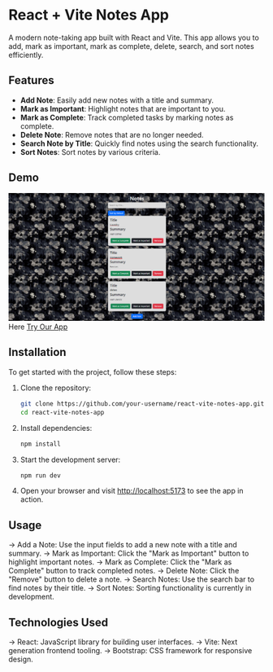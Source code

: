 # React + Vite Notes App

A modern note-taking app built with React and Vite. This app allows you to add, mark as important, mark as complete, delete, search, and sort notes efficiently.

## Features

- **Add Note**: Easily add new notes with a title and summary.
- **Mark as Important**: Highlight notes that are important to you.
- **Mark as Complete**: Track completed tasks by marking notes as complete.
- **Delete Note**: Remove notes that are no longer needed.
- **Search Note by Title**: Quickly find notes using the search functionality.
- **Sort Notes**: Sort notes by various criteria.

## Demo
![Notes App Screenshot](Images/Screenshot%202024-08-01%20033449.png)
Here [Try Our App](https://66aabb8823be032a6f46a7c6--react-notes-yuvraj-jais-9257.netlify.app/)
## Installation

To get started with the project, follow these steps:

1. Clone the repository:
   ```bash
   git clone https://github.com/your-username/react-vite-notes-app.git
   cd react-vite-notes-app
2. Install dependencies:
   ```bash
   npm install
3. Start the development server:
   ```bash
   npm run dev
4. Open your browser and visit [http://localhost:5173](http://localhost:5173) to see the app in action.

## Usage
-> Add a Note: Use the input fields to add a new note with a title and summary.
-> Mark as Important: Click the "Mark as Important" button to highlight important 
   notes.
-> Mark as Complete: Click the "Mark as Complete" button to track completed notes.
-> Delete Note: Click the "Remove" button to delete a note.
-> Search Notes: Use the search bar to find notes by their title.
-> Sort Notes: Sorting functionality is currently in development.

## Technologies Used
-> React: JavaScript library for building user interfaces.
-> Vite: Next generation frontend tooling.
-> Bootstrap: CSS framework for responsive design.
